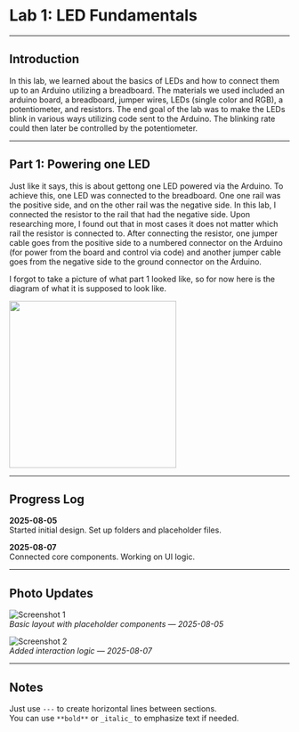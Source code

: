 # Lab 1: LED Fundamentals

---

## Introduction

In this lab, we learned about the basics of LEDs and how to connect them up to an Arduino utilizing a breadboard.
The materials we used included an arduino board, a breadboard, jumper wires, LEDs (single color and RGB), a potentiometer, and resistors.
The end goal of the lab was to make the LEDs blink in various ways utilizing code sent to the Arduino.
The blinking rate could then later be controlled by the potentiometer.

---

## Part 1: Powering one LED

Just like it says, this is about gettong one LED powered via the Arduino. To achieve this, one LED was connected to the breadboard. One one rail was the positive side, and on the other rail was the negative side.
In this lab, I connected the resistor to the rail that had the negative side. Upon researching more, I found out that in most cases it does not matter which rail the resistor is connected to. After connecting the resistor, one jumper cable goes from the positive side to a numbered connector on the Arduino (for power from the board and control via code) and another jumper cable goes from the negative side to the ground connector on the Arduino.

I forgot to take a picture of what part 1 looked like, so for now here is the diagram of what it is supposed to look like.

<img src="Assignments/part1.png" width="300" />

---

## Progress Log

**2025-08-05**  
Started initial design. Set up folders and placeholder files.

**2025-08-07**  
Connected core components. Working on UI logic.

---

## Photo Updates

![Screenshot 1](images/update1.jpg)  
*Basic layout with placeholder components — 2025-08-05*

![Screenshot 2](images/update2.jpg)  
*Added interaction logic — 2025-08-07*

---

## Notes

Just use `---` to create horizontal lines between sections.  
You can use `**bold**` or `_italic_` to emphasize text if needed.
